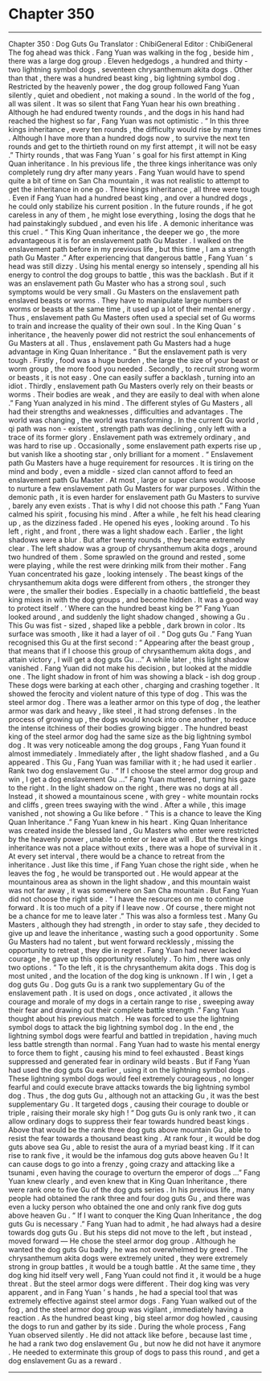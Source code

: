 
# Chapter 350


---

Chapter 350 : Dog Guts Gu
Translator :
ChibiGeneral
Editor :
ChibiGeneral
The fog ahead was thick .
Fang Yuan was walking in the fog , beside him , there was a large dog group .
Eleven hedgedogs , a hundred and thirty - two lightning symbol dogs , seventeen chrysanthemum akita dogs . Other than that , there was a hundred beast king , big lightning symbol dog .
Restricted by the heavenly power , the dog group followed Fang Yuan silently , quiet and obedient , not making a sound .
In the world of the fog , all was silent .
It was so silent that Fang Yuan hear his own breathing .
Although he had endured twenty rounds , and the dogs in his hand had reached the highest so far , Fang Yuan was not optimistic .
“ In this three kings inheritance , every ten rounds , the difficulty would rise by many times . Although I have more than a hundred dogs now , to survive the next ten rounds and get to the thirtieth round on my first attempt , it will not be easy .”
Thirty rounds , that was Fang Yuan ’ s goal for his first attempt in King Quan inheritance .
In his previous life , the three kings inheritance was only completely rung dry after many years . Fang Yuan would have to spend quite a bit of time on San Cha mountain , it was not realistic to attempt to get the inheritance in one go .
Three kings inheritance , all three were tough . Even if Fang Yuan had a hundred beast king , and over a hundred dogs , he could only stabilize his current position .
In the future rounds , if he got careless in any of them , he might lose everything , losing the dogs that he had painstakingly subdued , and even his life .
A demonic inheritance was this cruel .
“ This King Quan inheritance , the deeper we go , the more advantageous it is for an enslavement path Gu Master . I walked on the enslavement path before in my previous life , but this time , I am a strength path Gu Master .”
After experiencing that dangerous battle , Fang Yuan ’ s head was still dizzy .
Using his mental energy so intensely , spending all his energy to control the dog groups to battle , this was the backlash .
But if it was an enslavement path Gu Master who has a strong soul , such symptoms would be very small .
Gu Masters on the enslavement path enslaved beasts or worms . They have to manipulate large numbers of worms or beasts at the same time , it used up a lot of their mental energy . Thus , enslavement path Gu Masters often used a special set of Gu worms to train and increase the quality of their own soul .
In the King Quan ’ s inheritance , the heavenly power did not restrict the soul enhancements of Gu Masters at all .
Thus , enslavement path Gu Masters had a huge advantage in King Quan Inheritance .
“ But the enslavement path is very tough . Firstly , food was a huge burden , the large the size of your beast or worm group , the more food you needed . Secondly , to recruit strong worm or beasts , it is not easy . One can easily suffer a backlash , turning into an idiot . Thirdly , enslavement path Gu Masters overly rely on their beasts or worms . Their bodies are weak , and they are easily to deal with when alone .” Fang Yuan analyzed in his mind .
The different styles of Gu Masters , all had their strengths and weaknesses , difficulties and advantages .
The world was changing , the world was transforming . In the current Gu world , qi path was non - existent , strength path was declining , only left with a trace of its former glory . Enslavement path was extremely ordinary , and was hard to rise up . Occasionally , some enslavement path experts rise up , but vanish like a shooting star , only brilliant for a moment .
“ Enslavement path Gu Masters have a huge requirement for resources . It is tiring on the mind and body , even a middle - sized clan cannot afford to feed an enslavement path Gu Master . At most , large or super clans would choose to nurture a few enslavement path Gu Masters for war purposes . Within the demonic path , it is even harder for enslavement path Gu Masters to survive , barely any even exists . That is why I did not choose this path .”
Fang Yuan calmed his spirit , focusing his mind .
After a while , he felt his head clearing up , as the dizziness faded .
He opened his eyes , looking around .
To his left , right , and front , there was a light shadow each .
Earlier , the light shadows were a blur . But after twenty rounds , they became extremely clear .
The left shadow was a group of chrysanthemum akita dogs , around two hundred of them . Some sprawled on the ground and rested , some were playing , while the rest were drinking milk from their mother .
Fang Yuan concentrated his gaze , looking intensely .
The beast kings of the chrysanthemum akita dogs were different from others , the stronger they were , the smaller their bodies .
Especially in a chaotic battlefield , the beast king mixes in with the dog groups , and become hidden . It was a good way to protect itself .
‘ Where can the hundred beast king be ?” Fang Yuan looked around , and suddenly the light shadow changed , showing a Gu .
This Gu was fist - sized , shaped like a pebble , dark brown in color . Its surface was smooth , like it had a layer of oil .
“ Dog guts Gu .” Fang Yuan recognised this Gu at the first second : “ Appearing after the beast group , that means that if I choose this group of chrysanthemum akita dogs , and attain victory , I will get a dog guts Gu …”
A while later , this light shadow vanished .
Fang Yuan did not make his decision , but looked at the middle one .
The light shadow in front of him was showing a black - ish dog group .
These dogs were barking at each other , charging and crashing together . It showed the ferocity and violent nature of this type of dog .
This was the steel armor dog .
There was a leather armor on this type of dog , the leather armor was dark and heavy , like steel , it had strong defenses .
In the process of growing up , the dogs would knock into one another , to reduce the intense itchiness of their bodies growing bigger .
The hundred beast king of the steel armor dog had the same size as the big lightning symbol dog . It was very noticeable among the dog groups , Fang Yuan found it almost immediately .
Immediately after , the light shadow flashed , and a Gu appeared .
This Gu , Fang Yuan was familiar with it ; he had used it earlier .
Rank two dog enslavement Gu .
“ If I choose the steel armor dog group and win , I get a dog enslavement Gu …”
Fang Yuan muttered , turning his gaze to the right .
In the light shadow on the right , there was no dogs at all . Instead , it showed a mountainous scene , with grey - white mountain rocks and cliffs , green trees swaying with the wind .
After a while , this image vanished , not showing a Gu like before .
“ This is a chance to leave the King Quan Inheritance .” Fang Yuan knew in his heart .
King Quan Inheritance was created inside the blessed land , Gu Masters who enter were restricted by the heavenly power , unable to enter or leave at will .
But the three kings inheritance was not a place without exits , there was a hope of survival in it .
At every set interval , there would be a chance to retreat from the inheritance .
Just like this time , if Fang Yuan chose the right side , when he leaves the fog , he would be transported out .
He would appear at the mountainous area as shown in the light shadow , and this mountain waist was not far away , it was somewhere on San Cha mountain .
But Fang Yuan did not choose the right side .
“ I have the resources on me to continue forward . It is too much of a pity if I leave now . Of course , there might not be a chance for me to leave later .”
This was also a formless test .
Many Gu Masters , although they had strength , in order to stay safe , they decided to give up and leave the inheritance , wasting such a good opportunity .
Some Gu Masters had no talent , but went forward recklessly , missing the opportunity to retreat , they die in regret .
Fang Yuan had never lacked courage , he gave up this opportunity resolutely . To him , there was only two options .
“ To the left , it is the chrysanthemum akita dogs . This dog is most united , and the location of the dog king is unknown . If I win , I get a dog guts Gu . Dog guts Gu is a rank two supplementary Gu of the enslavement path . It is used on dogs , once activated , it allows the courage and morale of my dogs in a certain range to rise , sweeping away their fear and drawing out their complete battle strength .”
Fang Yuan thought about his previous match .
He was forced to use the lightning symbol dogs to attack the big lightning symbol dog . In the end , the lightning symbol dogs were fearful and battled in trepidation , having much less battle strength than normal . Fang Yuan had to waste his mental energy to force them to fight , causing his mind to feel exhausted .
Beast kings suppressed and generated fear in ordinary wild beasts .
But if Fang Yuan had used the dog guts Gu earlier , using it on the lightning symbol dogs .
These lightning symbol dogs would feel extremely courageous , no longer fearful and could execute brave attacks towards the big lightning symbol dog .
Thus , the dog guts Gu , although not an attacking Gu , it was the best supplementary Gu . It targeted dogs , causing their courage to double or triple , raising their morale sky high !
“ Dog guts Gu is only rank two , it can allow ordinary dogs to suppress their fear towards hundred beast kings . Above that would be the rank three dog guts above mountain Gu , able to resist the fear towards a thousand beast king . At rank four , it would be dog guts above sea Gu , able to resist the aura of a myriad beast king . If it can rise to rank five , it would be the infamous dog guts above heaven Gu ! It can cause dogs to go into a frenzy , going crazy and attacking like a tsunami , even having the courage to overturn the emperor of dogs …”
Fang Yuan knew clearly , and even knew that in King Quan Inheritance , there were rank one to five Gu of the dog guts series .
In his previous life , many people had obtained the rank three and four dog guts Gu , and there was even a lucky person who obtained the one and only rank five dog guts above heaven Gu .
“ If I want to conquer the King Quan Inheritance , the dog guts Gu is necessary .”
Fang Yuan had to admit , he had always had a desire towards dog guts Gu .
But his steps did not move to the left , but instead , moved forward —
He chose the steel armor dog group .
Although he wanted the dog guts Gu badly , he was not overwhelmed by greed .
The chrysanthemum akita dogs were extremely united , they were extremely strong in group battles , it would be a tough battle . At the same time , they dog king hid itself very well , Fang Yuan could not find it , it would be a huge threat .
But the steel armor dogs were different .
Their dog king was very apparent , and in Fang Yuan ’ s hands , he had a special tool that was extremely effective against steel armor dogs .
Fang Yuan walked out of the fog , and the steel armor dog group was vigilant , immediately having a reaction .
As the hundred beast king , big steel armor dog howled , causing the dogs to run and gather by its side .
During the whole process , Fang Yuan observed silently .
He did not attack like before , because last time , he had a rank two dog enslavement Gu , but now he did not have it anymore .
He needed to exterminate this group of dogs to pass this round , and get a dog enslavement Gu as a reward .

---

